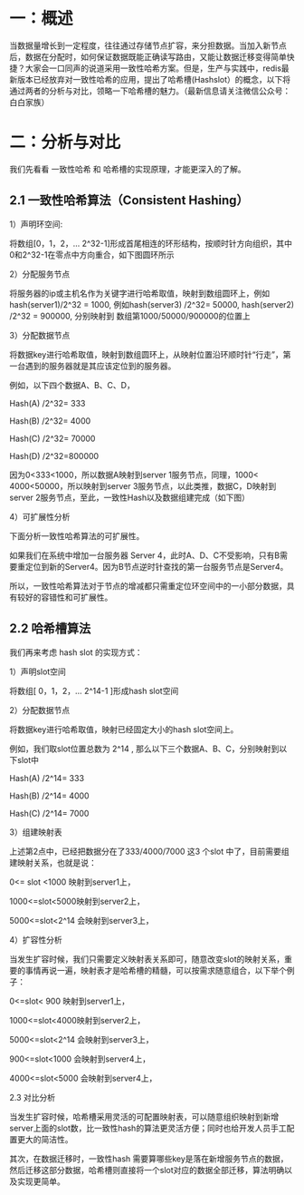 一：概述
=============
当数据量增长到一定程度，往往通过存储节点扩容，来分担数据。当加入新节点后，数据在分配时，如何保证数据既能正确读写路由，又能让数据迁移变得简单快捷？大家会一口同声的说道采用一致性哈希方案。但是，生产与实践中，redis最新版本已经放弃对一致性哈希的应用，提出了哈希槽(Hashslot）的概念，以下将通过两者的分析与对比，领略一下哈希槽的魅力。（最新信息请关注微信公众号： 白白家族）

二：分析与对比
=============
我们先看看 一致性哈希 和 哈希槽的实现原理，才能更深入的了解。

2.1 一致性哈希算法（Consistent Hashing）
-------------
1）声明环空间:

将数组[0，1，2，… 2^32-1]形成首尾相连的环形结构，按顺时针方向组织，其中0和2^32-1在零点中方向重合，如下图圆环所示


2）分配服务节点

将服务器的ip或主机名作为关键字进行哈希取值，映射到数组圆环上，例如hash(server1)/2^32 = 1000, 例如hash(server3) /2^32= 50000, hash(server2) /2^32 = 900000, 分别映射到 数组第1000/50000/900000的位置上


3）分配数据节点

将数据key进行哈希取值，映射到数组圆环上，从映射位置沿环顺时针“行走”，第一台遇到的服务器就是其应该定位到的服务器。

例如，以下四个数据A、B、C、D，

Hash(A) /2^32= 333

Hash(B) /2^32= 4000

Hash(C) /2^32= 70000

Hash(D) /2^32=800000

因为0<333<1000，所以数据A映射到server 1服务节点，同理，1000< 4000<50000，所以映射到server 3服务节点，以此类推，数据C，D映射到server 2服务节点，至此，一致性Hash以及数据组建完成（如下图）


4）可扩展性分析

下面分析一致性哈希算法的可扩展性。

如果我们在系统中增加一台服务器 Server 4，此时A、D、C不受影响，只有B需要重定位到新的Server4。因为B节点逆时针查找的第一台服务节点是Server4。

所以，一致性哈希算法对于节点的增减都只需重定位环空间中的一小部分数据，具有较好的容错性和可扩展性。


2.2 哈希槽算法
-------------
我们再来考虑 hash slot 的实现方式：

1）声明slot空间

将数组[ 0，1，2，… 2^14-1 ]形成hash slot空间


2）分配数据节点

将数据key进行哈希取值，映射已经固定大小的hash slot空间上。

例如，我们取slot位置总数为 2^14 , 那么以下三个数据A、B、C，分别映射到以下slot中

Hash(A) /2^14= 333

Hash(B) /2^14= 4000

Hash(C) /2^14= 7000


3）组建映射表

上述第2点中，已经把数据分在了333/4000/7000 这3 个slot 中了，目前需要组建映射关系，也就是说：

0<= slot <1000 映射到server1上，

1000<=slot<5000映射到server2上，

5000<=slot<2^14 会映射到server3上，



4）扩容性分析

当发生扩容时候，我们只需要定义映射表关系即可，随意改变slot的映射关系，重要的事情再说一遍，映射表才是哈希槽的精髓，可以按需求随意组合，以下举个例子：

0<=slot< 900 映射到server1上，

1000<=slot<4000映射到server2上，

5000<=slot<2^14 会映射到server3上，

900<=slot<1000 会映射到server4上，

4000<=slot<5000 会映射到server4上，




2.3 对比分析

当发生扩容时候，哈希槽采用灵活的可配置映射表，可以随意组织映射到新增server上面的slot数，比一致性hash的算法更灵活方便；同时也给开发人员手工配置更大的简洁性。

其次，在数据迁移时，一致性hash 需要算哪些key是落在新增服务节点的数据，然后迁移这部分数据，哈希槽则直接将一个slot对应的数据全部迁移，算法明确以及实现更简单。



